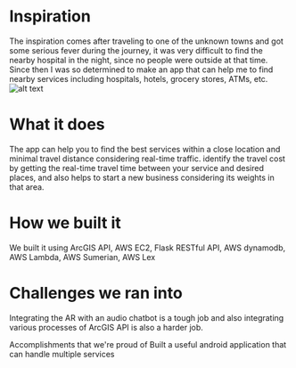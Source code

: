 # Inspiration
The inspiration comes after traveling to one of the unknown towns and got some serious fever during the journey, it was very difficult to find the nearby hospital in the night, since no people were outside at that time. Since then I was so determined to make an app that can help me to find nearby services including hospitals, hotels, grocery stores, ATMs, etc.
![alt text](https://github.com/kishorkuttan/AI-AR-chatbot-powered-by-ArcGIS-api/blob/master/screeshots/app.jpg)
# What it does
The app can help you to find the best services within a close location and minimal travel distance considering real-time traffic. identify the travel cost by getting the real-time travel time between your service and desired places, and also helps to start a new business considering its weights in that area.

# How we built it
We built it using ArcGIS API, AWS EC2, Flask RESTful API, AWS dynamodb, AWS Lambda, AWS Sumerian, AWS Lex

# Challenges we ran into
Integrating the AR with an audio chatbot is a tough job and also integrating various processes of ArcGIS API is also a harder job.

Accomplishments that we're proud of
Built a useful android application that can handle multiple services
